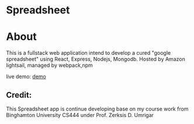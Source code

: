 # Spreadsheet

# About
This is a fullstack web application intend to develop a cured "google spreadsheet" using React, Express, Nodejs, Mongodb.
Hosted by Amazon lightsail, managed by webpack,npm

live demo:
    [demo](http://ss.yuqingneverstop.com:8080/)

## Credit:
This Spreadsheet app is continue developing base on my course work from Binghamton University CS444 under Prof. Zerksis D. Umrigar
